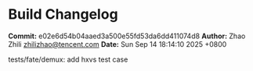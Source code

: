 # Build Changelog

**Commit:** e02e6d54b04aaed3a500e55fd53da6dd411074d8
**Author:** Zhao Zhili <zhilizhao@tencent.com>
**Date:** Sun Sep 14 18:14:10 2025 +0800

tests/fate/demux: add hxvs test case

